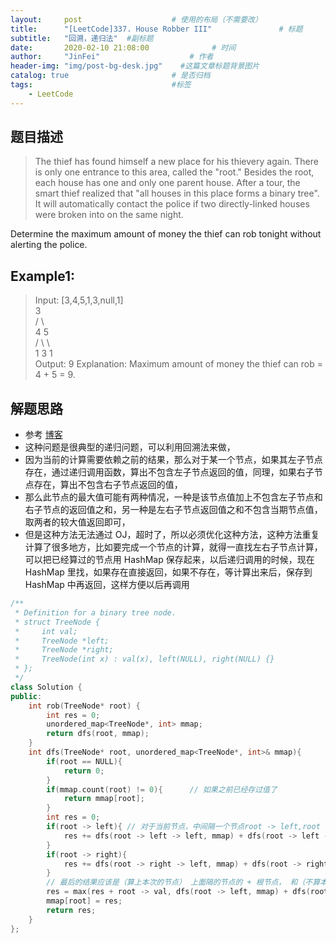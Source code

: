 ```yaml
---
layout:     post                    # 使用的布局（不需要改） 
title:      "[LeetCode]337. House Robber III"               # 标题  
subtitle:   "回溯，递归法"  #副标题 
date:       2020-02-10 21:08:00              # 时间 
author:     "JinFei"                    # 作者 
header-img: "img/post-bg-desk.jpg"    #这篇文章标题背景图片 
catalog: true                       # 是否归档 
tags:                               #标签     
    - LeetCode 
---
```


## 题目描述
> The thief has found himself a new place for his thievery again. There is only one entrance to this area, called the "root." Besides the root, each house has one and only one parent house. After a tour, the smart thief realized that "all houses in this place forms a binary tree". It will automatically contact the police if two directly-linked houses were broken into on the same night.

Determine the maximum amount of money the thief can rob tonight without alerting the police. <br>

## Example1:
 
> Input: [3,4,5,1,3,null,1] <br>
     3 <br>
    / \ <br>
   4   5 <br>
  / \   \  <br>
 1   3   1 <br>
Output: 9
Explanation: Maximum amount of money the thief can rob = 4 + 5 = 9.  <br>


## 解题思路
- 参考 [博客](https://www.cnblogs.com/grandyang/p/5275096.html)
- 这种问题是很典型的递归问题，可以利用回溯法来做，
- 因为当前的计算需要依赖之前的结果，那么对于某一个节点，如果其左子节点存在，通过递归调用函数，算出不包含左子节点返回的值，同理，如果右子节点存在，算出不包含右子节点返回的值，
- 那么此节点的最大值可能有两种情况，一种是该节点值加上不包含左子节点和右子节点的返回值之和，另一种是左右子节点返回值之和不包含当期节点值，取两者的较大值返回即可，
- 但是这种方法无法通过 OJ，超时了，所以必须优化这种方法，这种方法重复计算了很多地方，比如要完成一个节点的计算，就得一直找左右子节点计算，可以把已经算过的节点用 HashMap 保存起来，以后递归调用的时候，现在 HashMap 里找，如果存在直接返回，如果不存在，等计算出来后，保存到 HashMap 中再返回，这样方便以后再调用

```C++
/**
 * Definition for a binary tree node.
 * struct TreeNode {
 *     int val;
 *     TreeNode *left;
 *     TreeNode *right;
 *     TreeNode(int x) : val(x), left(NULL), right(NULL) {}
 * };
 */
class Solution {
public:
    int rob(TreeNode* root) {
        int res = 0;
        unordered_map<TreeNode*, int> mmap;
        return dfs(root, mmap);
    }
    int dfs(TreeNode* root, unordered_map<TreeNode*, int>& mmap){
        if(root == NULL){
            return 0;
        }
        if(mmap.count(root) != 0){      // 如果之前已经存过值了
            return mmap[root];
        }
        int res = 0;
        if(root -> left){ // 对于当前节点，中间隔一个节点root -> left,root -> right,防止出现 NULL -> left的情况
            res += dfs(root -> left -> left, mmap) + dfs(root -> left -> right, mmap);
        }
        if(root -> right){
            res += dfs(root -> right -> left, mmap) + dfs(root -> right -> right, mmap);
        }
        // 最后的结果应该是（算上本次的节点） 上面隔的节点的 + 根节点， 和（不算本次的节点）
        res = max(res + root -> val, dfs(root -> left, mmap) + dfs(root -> right, mmap));
        mmap[root] = res;
        return res;
    }
};
```
